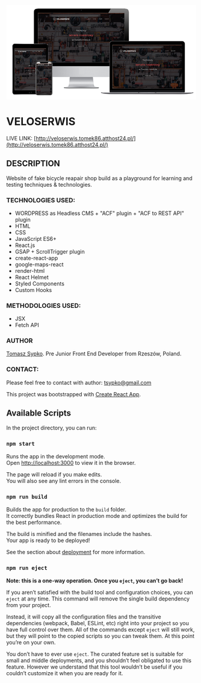 ![Mockup](https://raw.githubusercontent.com/TSypko/Veloserwis/master/mockup.png)

# VELOSERWIS
LIVE LINK: [http://veloserwis.tomek86.atthost24.pl/](http://veloserwis.tomek86.atthost24.pl/)


## DESCRIPTION

Website of fake bicycle reapair shop build as a playground for learning and testing techniques & technologies. 

### TECHNOLOGIES USED:

- WORDPRESS as Headless CMS + "ACF" plugin + "ACF to REST API" plugin
- HTML
- CSS
- JavaScript ES6+
- React.js
- GSAP + ScrollTrigger plugin
- create-react-app
- google-maps-react
- render-html
- React Helmet
- Styled Components
- Custom Hooks

### METHODOLOGIES USED:

- JSX
- Fetch API

### AUTHOR
[Tomasz Sypko](https://tsypko.github.io/homepage/). Pre Junior Front End Developer from Rzeszów, Poland. 
### CONTACT:
Please feel free to contact with author: [tsypko@gmail.com](tsypko@gmail.com)


This project was bootstrapped with [Create React App](https://github.com/facebook/create-react-app).

## Available Scripts

In the project directory, you can run:

### `npm start`

Runs the app in the development mode.<br />
Open [http://localhost:3000](http://localhost:3000) to view it in the browser.

The page will reload if you make edits.<br />
You will also see any lint errors in the console.

### `npm run build`

Builds the app for production to the `build` folder.<br />
It correctly bundles React in production mode and optimizes the build for the best performance.

The build is minified and the filenames include the hashes.<br />
Your app is ready to be deployed!

See the section about [deployment](https://facebook.github.io/create-react-app/docs/deployment) for more information.

### `npm run eject`

**Note: this is a one-way operation. Once you `eject`, you can’t go back!**

If you aren’t satisfied with the build tool and configuration choices, you can `eject` at any time. This command will remove the single build dependency from your project.

Instead, it will copy all the configuration files and the transitive dependencies (webpack, Babel, ESLint, etc) right into your project so you have full control over them. All of the commands except `eject` will still work, but they will point to the copied scripts so you can tweak them. At this point you’re on your own.

You don’t have to ever use `eject`. The curated feature set is suitable for small and middle deployments, and you shouldn’t feel obligated to use this feature. However we understand that this tool wouldn’t be useful if you couldn’t customize it when you are ready for it.
